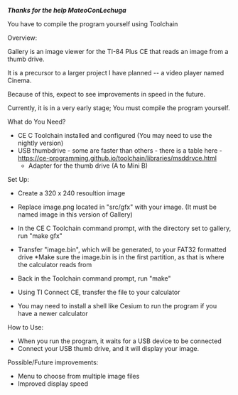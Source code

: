 ***Thanks for the help MateoConLechuga***


You have to compile the program yourself using Toolchain


Overview:

Gallery is an image viewer for the TI-84 Plus CE that reads an image from a thumb drive.

It is a precursor to a larger project I have planned -- a video player named Cinema.

Because of this, expect to see improvements in speed in the future.

Currently, it is in a very early stage; You must compile the program yourself.


What do You Need?

* CE C Toolchain installed and configured (You may need to use the nightly version)
* USB thumbdrive - some are faster than others - there is a table here - https://ce-programming.github.io/toolchain/libraries/msddrvce.html
     * Adapter for the thumb drive (A to Mini B)


Set Up:

* Create a 320 x 240 resoultion image

* Replace image.png located in "src/gfx" with your image. (It must be named image in this version of Gallery)

* In the CE C Toolchain command prompt, with the directory set to gallery, run "make gfx"

* Transfer "image.bin", which will be generated, to your FAT32 formatted drive
     *Make sure the image.bin is in the first partition, as that is where the calculator reads from
     
* Back in the Toolchain command prompt, run "make"

* Using TI Connect CE, transfer the file to your calculator

* You may need to install a shell like Cesium to run the program if you have a newer calculator


How to Use:

* When you run the program, it waits for a USB device to be connected
* Connect your USB thumb drive, and it will display your image.


Possible/Future improvements:

* Menu to choose from multiple image files
* Improved display speed
